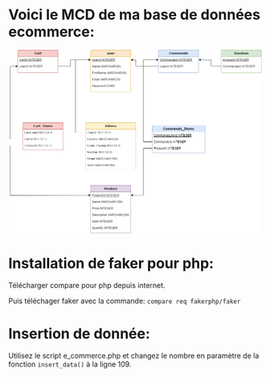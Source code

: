 # Voici le MCD de ma base de données ecommerce:

![Alt text](MCD.drawio.png)

# Installation de faker pour php:

Télécharger compare pour php depuis internet.

Puis téléchager faker avec la commande: `compare req fakerphp/faker`

# Insertion de donnée:

Utilisez le script e_commerce.php et changez le nombre en paramètre de la fonction `insert_data()` à la ligne 109. 